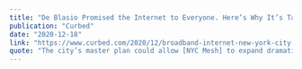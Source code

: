 ```yaml
---
title: "De Blasio Promised the Internet to Everyone. Here’s Why It’s Taken Forever."
publication: "Curbed"
date: "2020-12-18"
link: "https://www.curbed.com/2020/12/broadband-internet-new-york-city-verizon-spectrum-duopoly.html"
quote: "The city’s master plan could allow [NYC Mesh] to expand dramatically via the city’s public fiber-optic network."
---
```


